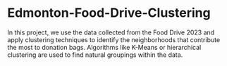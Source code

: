 # Edmonton-Food-Drive-Clustering
In this project, we use the data collected from the Food Drive 2023 and apply clustering techniques to identify the neighborhoods that contribute the most to donation bags. Algorithms like K-Means or hierarchical clustering are used to find natural groupings within the data.
